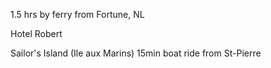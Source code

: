 1.5 hrs by ferry from Fortune, NL

Hotel Robert

Sailor's Island (Ile aux Marins) 15min boat ride from St-Pierre
